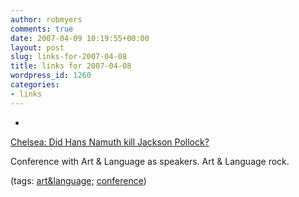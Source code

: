 ```yaml
---
author: robmyers
comments: true
date: 2007-04-09 10:19:55+00:00
layout: post
slug: links-for-2007-04-08
title: links for 2007-04-08
wordpress_id: 1260
categories:
- links
---
```


  

  *   


[Chelsea: Did Hans Namuth kill Jackson Pollock?](http://www.arts.ac.uk/32965.htm)

  


Conference with Art & Language as speakers. Art & Language rock.

  


(tags: [art&language;](http://del.icio.us/robmyers/art&language) [conference](http://del.icio.us/robmyers/conference))

  

  
  


